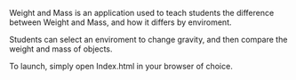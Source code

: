 Weight and Mass is an application used to teach students the difference between Weight and Mass, and how it differs by enviroment.

Students can select an enviroment to change gravity, and then compare the weight and mass of objects.

To launch, simply open Index.html in your browser of choice.